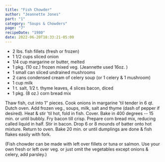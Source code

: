 ```yaml
---
title: "Fish Chowder"
author: "Jeannette Jones"
part: "1"
category: "Soups & Chowders"
page: "7"
recipeDate: "1980"
date: 2022-06-20T18:33:21-05:00 
---
```


- 2 lbs. fish fillets (fresh or frozen)
- 1 1/2 cups sliced onion
- 1/4 cup margarine or butter, melted
- 1 pkg. (10 oz.) frozen mixed veg. (Jeannette used 16oz. )
- 1 small can sliced undrained mushrooms
- 2 cans condensed cream of celery soup (or 1 celery & 1 mushroom)
- 1 cup milk
- 1 t. salt, 1/2 t. thyme leaves, 4 slices bacon, diced
- 1 pkg. (8 oz.) corn bread mix

Thaw fish, cut into 1" pieces. Cook onions in margarine 'til tender in 6 qt. Dutch oven.
Add frozen veg., soups, milk, salt and thyme (dash of pepper if desired).
Heat & stir 'til hot, fold in fish. Cover. Bake in 400 degrees -- 15 min. or until bubbly.
Fry bacon till crisp. Prepare corn bread mix, reducing called liquid in half.
Stir in bacon. Drop 6 or 8 mounds of batter onto hot mixture.
Return to oven. Bake 20 min. or until dumplings are done & fish flakes easily with fork.

(Fish chowder can be made with left over fillets or tuna or salmon. Use your own fresh or left over veg.
or just omit the vegetables except onions & celery, add parsley.)